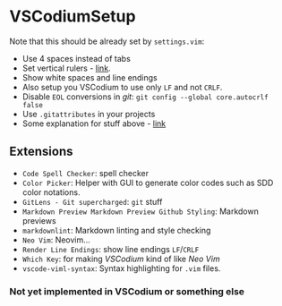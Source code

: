 # VSCodiumSetup

Note that this should be already set by `settings.vim`:

- Use 4 spaces instead of tabs
- Set vertical rulers - [link](https://stackoverflow.com/questions/29968499/vertical-rulers-in-visual-studio-code/52455857#52455857).
- Show white spaces and line endings
- Also setup you VSCodium to use only `LF` and not `CRLF`.
- Disable `EOL` conversions in *git*: `git config --global core.autocrlf false`
- Use `.gitattributes` in your projects
- Some explanation for stuff above - [link](https://github.com/bzgec/notes_programming/tree/user/bzgec/git#eof-best-practices--best-practices-for-cross-platform-git-config)

## Extensions

- `Code Spell Checker`: spell checker
- `Color Picker`: Helper with GUI to generate color codes such as SDD color notations.
- `GitLens - Git supercharged`: `git` stuff
- `Markdown Preview Markdown Preview Github Styling`: Markdown previews
- `markdownlint`: Markdown linting and style checking
- `Neo Vim`: Neovim...
- `Render Line Endings`: show line endings `LF`/`CRLF`
- `Which Key`: for making *VSCodium* kind of like *Neo Vim*
- `vscode-viml-syntax`: Syntax highlighting for `.vim` files.

### Not yet implemented in VSCodium or something else
